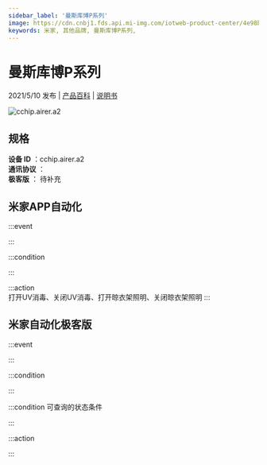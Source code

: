 ```yaml
---
sidebar_label: '曼斯库博P系列'
image: https://cdn.cnbj1.fds.api.mi-img.com/iotweb-product-center/4e98b61676449e7e970a2032200245d5_奥达产品拟物图.png?GalaxyAccessKeyId=AKVGLQWBOVIRQ3XLEW&Expires=9223372036854775807&Signature=iOn8RClca3usSdAdL9WDKtFFO9Q=
keywords: 米家, 其他品牌, 曼斯库博P系列, 
---
```

# 曼斯库博P系列

2021/5/10 发布 | [产品百科](https://home.mi.com/webapp/content/baike/product/index.html?model=cchip.airer.a2/) | [说明书](https://home.mi.com/views/introduction.html?model=cchip.airer.a2&region=cn)

![cchip.airer.a2](https://cdn.cnbj1.fds.api.mi-img.com/iotweb-product-center/4e98b61676449e7e970a2032200245d5_奥达产品拟物图.png?GalaxyAccessKeyId=AKVGLQWBOVIRQ3XLEW&Expires=9223372036854775807&Signature=iOn8RClca3usSdAdL9WDKtFFO9Q=)

## 规格  
> 
**设备 ID** ：cchip.airer.a2  
**通讯协议** ：  
**极客版**  ： 待补充 


## 米家APP自动化  

:::event  

:::

:::condition  

:::

:::action   
打开UV消毒、关闭UV消毒、打开晾衣架照明、关闭晾衣架照明
:::

## 米家自动化极客版  

:::event  

:::

:::condition  

:::

:::condition 可查询的状态条件  

:::

:::action  

:::

        
